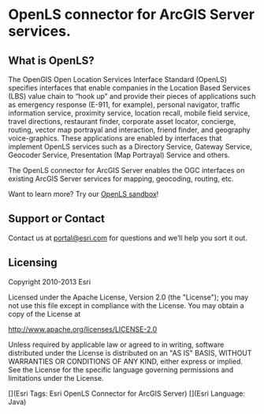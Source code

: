 # OpenLS connector for ArcGIS Server services.

## What is OpenLS?

The OpenGIS Open Location Services Interface Standard (OpenLS) specifies interfaces that enable 
companies in the Location Based Services (LBS) value chain to “hook up” and provide their pieces 
of applications such as emergency response (E-911, for example), personal navigator, traffic 
information service, proximity service, location recall, mobile field service, travel directions, 
restaurant finder, corporate asset locator, concierge, routing, vector map portrayal and interaction, 
friend finder, and geography voice-graphics. These applications are enabled by interfaces that 
implement OpenLS services such as a Directory Service, Gateway Service, Geocoder Service, 
Presentation (Map Portrayal) Service and others.

The OpenLS connector for ArcGIS Server enables the OGC interfaces on existing ArcGIS Server services for mapping,
geocoding, routing, etc.

Want to learn more? Try our [OpenLS sandbox](http://gptogc.esri.com/openls)!

## Support or Contact

Contact us at [portal@esri.com](mailto:portal@esri.com) for questions and we’ll help you sort it out.


## Licensing

Copyright 2010-2013 Esri

Licensed under the Apache License, Version 2.0 (the "License");
you may not use this file except in compliance with the License.
You may obtain a copy of the License at

   http://www.apache.org/licenses/LICENSE-2.0

Unless required by applicable law or agreed to in writing, software
distributed under the License is distributed on an "AS IS" BASIS,
WITHOUT WARRANTIES OR CONDITIONS OF ANY KIND, either express or implied.
See the License for the specific language governing permissions and
limitations under the License.

[](Esri Tags: Esri OpenLS Connector for ArcGIS Server)
[](Esri Language: Java)
